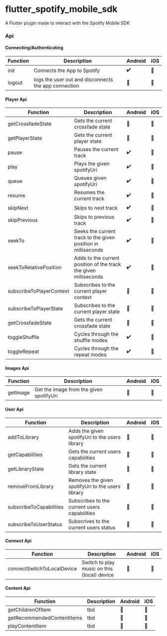# flutter_spotify_mobile_sdk

A Flutter plugin made to interact with the Spotify Mobile SDK

### Api

#### Connecting/Authenticating

| Function | Description                                          | Android               | iOS                   |
| -------- | ---------------------------------------------------- | --------------------- | --------------------- |
| init     | Connects the App to Spotify                          | :heavy_check_mark:    | :construction_worker: |
| logout   | logs the user out and disconnects the app connection | :construction_worker: | :construction_worker: |

#### Player Api

| Function                 | Description                                                      | Android               | iOS                   |
| ------------------------ | ---------------------------------------------------------------- | --------------------- | --------------------- |
| getCrossfadeState        | Gets the current crossfade state                                 | :construction_worker: | :construction_worker: |
| getPlayerState           | Gets the current player state                                    | :construction_worker: | :construction_worker: |
| pause                    | Pauses the current track                                         | :heavy_check_mark:    | :construction_worker: |
| play                     | Plays the given spotifyUri                                       | :heavy_check_mark:    | :construction_worker: |
| queue                    | Queues given spotifyUri                                          | :heavy_check_mark:    | :construction_worker: |
| resume                   | Resumes the current track                                        | :heavy_check_mark:    | :construction_worker: |
| skipNext                 | Skips to next track                                              | :heavy_check_mark:    | :construction_worker: |
| skipPrevious             | Skips to previous track                                          | :heavy_check_mark:    | :construction_worker: |
| seekTo                   | Seeks the current track to the given position in milliseconds    | :heavy_check_mark:    | :construction_worker: |
| seekToRelativePosition   | Adds to the current position of the track the given milliseconds | :heavy_check_mark:    | :construction_worker: |
| subscribeToPlayerContext | Subscribes to the current player context                         | :construction_worker: | :construction_worker: |
| subscribeToPlayerState   | Subscribes to the current player state                           | :construction_worker: | :construction_worker: |
| getCrossfadeState        | Gets the current crossfade state                                 | :construction_worker: | :construction_worker: |
| toggleShuffle            | Cycles through the shuffle modes                                 | :heavy_check_mark:    | :construction_worker: |
| toggleRepeat             | Cycles through the repeat modes                                  | :heavy_check_mark:    | :construction_worker: |

#### Images Api

| Function | Description                             | Android               | iOS                   |
| -------- | --------------------------------------- | --------------------- | --------------------- |
| getImage | Get the image from the given spotifyUri | :construction_worker: | :construction_worker: |

#### User Api

| Function                | Description                                       | Android               | iOS                   |
| ----------------------- | ------------------------------------------------- | --------------------- | --------------------- |
| addToLibrary            | Adds the given spotifyUri to the users library    | :construction_worker: | :construction_worker: |
| getCapabilities         | Gets the current users capabilities               | :construction_worker: | :construction_worker: |
| getLibraryState         | Gets the current library state                    | :construction_worker: | :construction_worker: |
| removeFromLibrary       | Removes the given spotifyUri to the users library | :construction_worker: | :construction_worker: |
| subscribeToCapabilities | Subscribes to the current users capabilities      | :construction_worker: | :construction_worker: |
| subscribeToUserStatus   | Subscrives to the current users status            | :construction_worker: | :construction_worker: |

#### Connect Api

| Function                   | Description                                 | Android               | iOS                   |
| -------------------------- | ------------------------------------------- | --------------------- | --------------------- |
| connectSwitchToLocalDevice | Switch to play music on this (local) device | :construction_worker: | :construction_worker: |

#### Content Api

| Function                   | Description | Android               | iOS                   |
| -------------------------- | ----------- | --------------------- | --------------------- |
| getChildrenOfItem          | tbd         | :construction_worker: | :construction_worker: |
| getRecommendedContentItems | tbd         | :construction_worker: | :construction_worker: |
| playContentItem            | tbd         | :construction_worker: | :construction_worker: |
